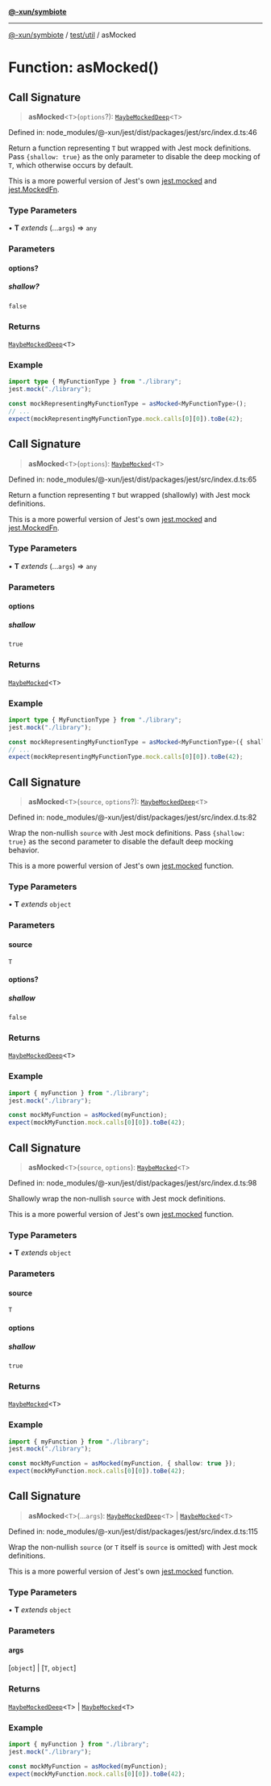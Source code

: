 [**@-xun/symbiote**](../../../README.md)

***

[@-xun/symbiote](../../../README.md) / [test/util](../README.md) / asMocked

# Function: asMocked()

## Call Signature

> **asMocked**\<`T`\>(`options`?): [`MaybeMockedDeep`](../../../types/jest.patched/namespaces/jest/type-aliases/MaybeMockedDeep.md)\<`T`\>

Defined in: node\_modules/@-xun/jest/dist/packages/jest/src/index.d.ts:46

Return a function representing `T` but wrapped with Jest mock definitions.
Pass `{shallow: true}` as the only parameter to disable the deep mocking of
`T`, which otherwise occurs by default.

This is a more powerful version of Jest's own [jest.mocked](../../../types/jest.patched/namespaces/jest/functions/mocked.md) and
[jest.MockedFn](../../../types/jest.patched/namespaces/jest/type-aliases/MockedFn.md).

### Type Parameters

• **T** *extends* (...`args`) => `any`

### Parameters

#### options?

##### shallow?

`false`

### Returns

[`MaybeMockedDeep`](../../../types/jest.patched/namespaces/jest/type-aliases/MaybeMockedDeep.md)\<`T`\>

### Example

```ts
import type { MyFunctionType } from "./library";
jest.mock("./library");

const mockRepresentingMyFunctionType = asMocked<MyFunctionType>();
// ...
expect(mockRepresentingMyFunctionType.mock.calls[0][0]).toBe(42);
```

## Call Signature

> **asMocked**\<`T`\>(`options`): [`MaybeMocked`](../../../types/jest.patched/namespaces/jest/type-aliases/MaybeMocked.md)\<`T`\>

Defined in: node\_modules/@-xun/jest/dist/packages/jest/src/index.d.ts:65

Return a function representing `T` but wrapped (shallowly) with Jest mock
definitions.

This is a more powerful version of Jest's own [jest.mocked](../../../types/jest.patched/namespaces/jest/functions/mocked.md) and
[jest.MockedFn](../../../types/jest.patched/namespaces/jest/type-aliases/MockedFn.md).

### Type Parameters

• **T** *extends* (...`args`) => `any`

### Parameters

#### options

##### shallow

`true`

### Returns

[`MaybeMocked`](../../../types/jest.patched/namespaces/jest/type-aliases/MaybeMocked.md)\<`T`\>

### Example

```ts
import type { MyFunctionType } from "./library";
jest.mock("./library");

const mockRepresentingMyFunctionType = asMocked<MyFunctionType>({ shallow: true });
// ...
expect(mockRepresentingMyFunctionType.mock.calls[0][0]).toBe(42);
```

## Call Signature

> **asMocked**\<`T`\>(`source`, `options`?): [`MaybeMockedDeep`](../../../types/jest.patched/namespaces/jest/type-aliases/MaybeMockedDeep.md)\<`T`\>

Defined in: node\_modules/@-xun/jest/dist/packages/jest/src/index.d.ts:82

Wrap the non-nullish `source` with Jest mock definitions. Pass `{shallow:
true}` as the second parameter to disable the default deep mocking behavior.

This is a more powerful version of Jest's own [jest.mocked](../../../types/jest.patched/namespaces/jest/functions/mocked.md) function.

### Type Parameters

• **T** *extends* `object`

### Parameters

#### source

`T`

#### options?

##### shallow

`false`

### Returns

[`MaybeMockedDeep`](../../../types/jest.patched/namespaces/jest/type-aliases/MaybeMockedDeep.md)\<`T`\>

### Example

```ts
import { myFunction } from "./library";
jest.mock("./library");

const mockMyFunction = asMocked(myFunction);
expect(mockMyFunction.mock.calls[0][0]).toBe(42);
```

## Call Signature

> **asMocked**\<`T`\>(`source`, `options`): [`MaybeMocked`](../../../types/jest.patched/namespaces/jest/type-aliases/MaybeMocked.md)\<`T`\>

Defined in: node\_modules/@-xun/jest/dist/packages/jest/src/index.d.ts:98

Shallowly wrap the non-nullish `source` with Jest mock definitions.

This is a more powerful version of Jest's own [jest.mocked](../../../types/jest.patched/namespaces/jest/functions/mocked.md) function.

### Type Parameters

• **T** *extends* `object`

### Parameters

#### source

`T`

#### options

##### shallow

`true`

### Returns

[`MaybeMocked`](../../../types/jest.patched/namespaces/jest/type-aliases/MaybeMocked.md)\<`T`\>

### Example

```ts
import { myFunction } from "./library";
jest.mock("./library");

const mockMyFunction = asMocked(myFunction, { shallow: true });
expect(mockMyFunction.mock.calls[0][0]).toBe(42);
```

## Call Signature

> **asMocked**\<`T`\>(...`args`): [`MaybeMockedDeep`](../../../types/jest.patched/namespaces/jest/type-aliases/MaybeMockedDeep.md)\<`T`\> \| [`MaybeMocked`](../../../types/jest.patched/namespaces/jest/type-aliases/MaybeMocked.md)\<`T`\>

Defined in: node\_modules/@-xun/jest/dist/packages/jest/src/index.d.ts:115

Wrap the non-nullish `source` (or `T` itself is `source` is omitted) with
Jest mock definitions.

This is a more powerful version of Jest's own [jest.mocked](../../../types/jest.patched/namespaces/jest/functions/mocked.md) function.

### Type Parameters

• **T** *extends* `object`

### Parameters

#### args

\[`object`\] | \[`T`, `object`\]

### Returns

[`MaybeMockedDeep`](../../../types/jest.patched/namespaces/jest/type-aliases/MaybeMockedDeep.md)\<`T`\> \| [`MaybeMocked`](../../../types/jest.patched/namespaces/jest/type-aliases/MaybeMocked.md)\<`T`\>

### Example

```ts
import { myFunction } from "./library";
jest.mock("./library");

const mockMyFunction = asMocked(myFunction);
expect(mockMyFunction.mock.calls[0][0]).toBe(42);
```
